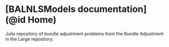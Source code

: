 # [BALNLSModels documentation](@id Home)

Julia repository of bundle adjustment problems from the Bundle Adjustment in the Large repository.
